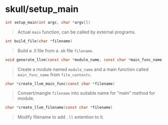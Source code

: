 # skull/setup_main

```c
int setup_main(int argc, char *argv[])
```

> Actual `main` function, can be called by external programs.

```c
int build_file(char *filename)
```

> Build a .ll file from a .sk file `filename`.

```c
void generate_llvm(const char *module_name, const char *main_func_name, char *file_contents)
```

> Create a module named `module_name` and a main function called
> `main_func_name` from `file_contents`.

```c
char *create_llvm_main_func(const char *filename)
```

> Convert/mangle `filename` into suitable name for "main" method for module.

```c
char *create_llvm_filename(const char *filename)
```

> Modify filename to add `.ll` extention to it.

